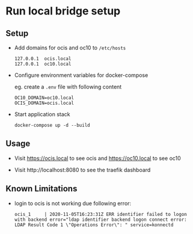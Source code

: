 # Run local bridge setup

## Setup

* Add domains for ocis and oc10 to `/etc/hosts`

  ```
  127.0.0.1  ocis.local
  127.0.0.1  oc10.local
  ```

* Configure environment variables for docker-compose

  eg. create a `.env` file with following content
  ```
  OC10_DOMAIN=oc10.local
  OCIS_DOMAIN=ocis.local
  ``` 


* Start application stack

  `docker-compose up -d --build`

## Usage

* Visit https://ocis.local to see ocis and https://oc10.local to see oc10

* Visit http://localhost:8080 to see the traefik dashboard

## Known Limitations

* login to ocis is not working due following error:
  ```
  ocis_1     | 2020-11-05T16:23:31Z ERR identifier failed to logon with backend error="ldap identifier backend logon connect error: LDAP Result Code 1 \"Operations Error\": " service=konnectd
  ```